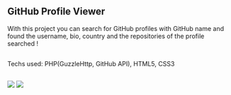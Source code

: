 ## GitHub Profile Viewer

With this project you can search for GitHub profiles with GitHub name and found the username, bio, country and the repositories of the profile searched !
##
Techs used: PHP(GuzzleHttp, GitHub API), HTML5, CSS3
##
<img src ="https://media.discordapp.net/attachments/926395335046225920/949023747548020746/unknown.png?width=1114&height=618">


<img src="https://media.discordapp.net/attachments/926395335046225920/949023954792755240/unknown.png?width=1141&height=618">
